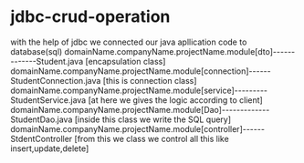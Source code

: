 # jdbc-crud-operation
with the help of jdbc we connected our java apllication code to database(sql)
domainName.companyName.projectName.module[dto]-------------Student.java             [encapsulation class]
domainName.companyName.projectName.module[connection]------StudentConnection.java   [this is connection class]
domainName.companyName.projectName.module[service]---------StudentService.java      [at here we gives the logic according to client]
domainName.companyName.projectName.module[Dao]-------------StudentDao.java          [inside this class we write the SQL query]
domainName.companyName.projectName.module[controller]------StdentController        [from this we class we control all this like  insert,update,delete]
